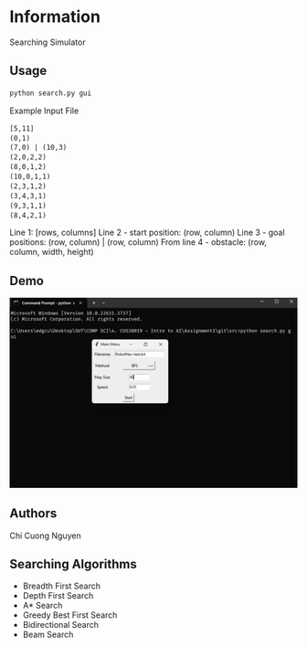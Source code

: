 # Information
Searching Simulator

## Usage
```bash
python search.py gui
```

Example Input File
```txt
[5,11]
(0,1)
(7,0) | (10,3)
(2,0,2,2)
(8,0,1,2)
(10,0,1,1)
(2,3,1,2)
(3,4,3,1)
(9,3,1,1)
(8,4,2,1)
```
Line 1: [rows, columns]
Line 2 - start position: (row, column)
Line 3 - goal positions: (row, column) | (row, column)
From line 4 - obstacle: (row, column, width, height)


## Demo
![search](media/search.gif)

## Authors
Chi Cuong Nguyen

## Searching Algorithms
- Breadth First Search
- Depth First Search
- A* Search
- Greedy Best First Search
- Bidirectional Search
- Beam Search
